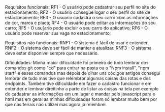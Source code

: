 Requisitos funcionais:
RF1 - O usuário pode cadastrar seu perfil no site do estacionamento;
RF2 - O usuário consegue logar o seu perfil do site de estacionamento;
RF3 - O usuario cadastra o seu carro com as informações de cor, marca e placa;
RF4 - O usuário pode editar as informações do seu carro;
RF5 - O usu[ario pode excluir o seu carro do aplicativo;
RF6 - O usuário pode reservar sua vaga no estacionamento;

Requisitos não funcionais: 
RNF1 - O sistema é fácil de usar e entender.
RNF2 - O sistema deve ser fácil de manter e atualizar.
RNF3 - O sistema deve estar disponível sempre que necessário.

Dificuldades:
Minha maior dificuldade foi primeiro de tudo lembrar dos comandos git como "cd" para entrar na pasta ou o "Npm install", "npm start" e esses comandos mas depois de olhar uns códigos antigos consegui lembrar de tudo mas tive que relembrar algumas coisas das rotas e dos endpoints. Também tive dificuldade em fazer o cadastro funcionar e em entender e lembrar direitinho a parte de listar as coisas na tela por exemplo de cadastrar as informações em um lugar e mandar pelo javascript para o html mas em geral as minhas dificuldades foram só lembrar muito bem por que nas feriais não utilizei mas agora já relembrei.
